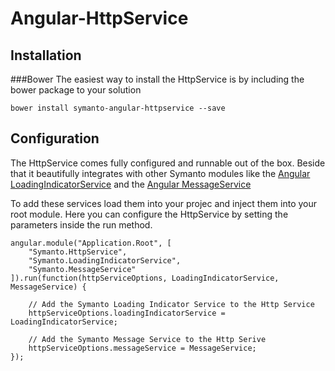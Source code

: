 # Angular-HttpService
## Installation
###Bower
The easiest way to install the HttpService is by including the bower package to your solution
```
bower install symanto-angular-httpservice --save
```

## Configuration
The HttpService comes fully configured and runnable out of the box. Beside that it beautifully integrates with other Symanto modules like the [Angular LoadingIndicatorService][1] and the [Angular MessageService][2]

To add these services load them into your projec and inject them into your root module. Here you can configure the HttpService by setting the parameters inside the run method.
```
angular.module("Application.Root", [
    "Symanto.HttpService",
    "Symanto.LoadingIndicatorService",
    "Symanto.MessageService"
]).run(function(httpServiceOptions, LoadingIndicatorService, MessageService) {

	// Add the Symanto Loading Indicator Service to the Http Service
    httpServiceOptions.loadingIndicatorService = LoadingIndicatorService;

	// Add the Symanto Message Service to the Http Serive
    httpServiceOptions.messageService = MessageService;
});
```

  [1]: https://github.com/Symanto/Angular-LoadingIndicatorService
  [2]: http://www.google.de
